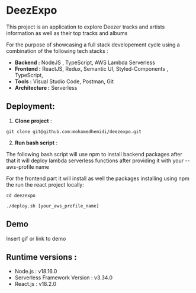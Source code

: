 
# DeezExpo
This project is an application to explore Deezer tracks and artists information
as well as their top tracks and albums

For the purpose of showcasing a full stack developement cycle using a combination of the following tech stacks :

- **Backend :** NodeJS , TypeScript, AWS Lambda Serverless
- **Frontend :** ReactJS, Redux, Semantic UI, Styled-Components , TypeScript,
- **Tools :** Visual Studio Code, Postman, Git
- **Architecture :** Serverless

## Deployment:

1. **Clone project** :
    
   
  
```
git clone git@github.com:mohamedhemidi/deezexpo.git
```

2. **Run bash script** :
   
  
The following bash script will use npm to install backend packages after that it will deploy lambda serverless functions after providing it with your --aws-profile name 

For the frontend part it will install as well the packages installing using npm the run the react project locally:

```
cd deezexpo

./deploy.sh [your_aws_profile_name]
```

## Demo

Insert gif or link to demo


## Runtime versions :

- Node.js : v18.16.0
- Serverless Framework Version : v3.34.0
- React.js : v18.2.0